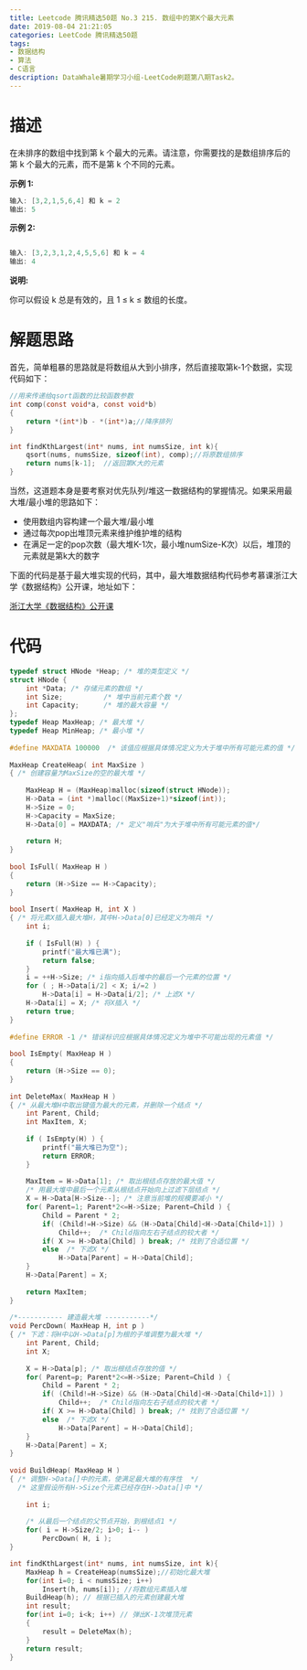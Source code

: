 ```yaml
---
title: Leetcode 腾讯精选50题 No.3 215. 数组中的第K个最大元素
date: 2019-08-04 21:21:05
categories: LeetCode 腾讯精选50题
tags:
- 数据结构
- 算法
- C语言
description: DataWhale暑期学习小组-LeetCode刷题第八期Task2。
---
```

# 描述

在未排序的数组中找到第 k 个最大的元素。请注意，你需要找的是数组排序后的第 k 个最大的元素，而不是第 k 个不同的元素。

**示例 1:**
```c
输入: [3,2,1,5,6,4] 和 k = 2
输出: 5
```


**示例 2:**
```c

输入: [3,2,3,1,2,4,5,5,6] 和 k = 4
输出: 4
```


**说明:**

你可以假设 k 总是有效的，且 1 ≤ k ≤ 数组的长度。

# 解题思路

首先，简单粗暴的思路就是将数组从大到小排序，然后直接取第k-1个数据，实现代码如下：

```c
//用来传递给qsort函数的比较函数参数
int comp(const void*a, const void*b)
{
    return *(int*)b - *(int*)a;//降序排列
}

int findKthLargest(int* nums, int numsSize, int k){
    qsort(nums, numsSize, sizeof(int), comp);//将原数组排序
    return nums[k-1];  //返回第K大的元素
}
```

当然，这道题本身是要考察对优先队列/堆这一数据结构的掌握情况。如果采用最大堆/最小堆的思路如下：
- 使用数组内容构建一个最大堆/最小堆
- 通过每次pop出堆顶元素来维护维护堆的结构
- 在满足一定的pop次数（最大堆K-1次，最小堆numSize-K次）以后，堆顶的元素就是第k大的数字

下面的代码是基于最大堆实现的代码，其中，最大堆数据结构代码参考慕课浙江大学《数据结构》公开课，地址如下：

[浙江大学《数据结构》公开课](https://www.icourse163.org/learn/ZJU-93001?tid=1206471203#/learn/content?type=detail&id=1211167093&cid=1213729248)



# 代码

```c
typedef struct HNode *Heap; /* 堆的类型定义 */
struct HNode {
    int *Data; /* 存储元素的数组 */
    int Size;          /* 堆中当前元素个数 */
    int Capacity;      /* 堆的最大容量 */
};
typedef Heap MaxHeap; /* 最大堆 */
typedef Heap MinHeap; /* 最小堆 */
 
#define MAXDATA 100000  /* 该值应根据具体情况定义为大于堆中所有可能元素的值 */
 
MaxHeap CreateHeap( int MaxSize )
{ /* 创建容量为MaxSize的空的最大堆 */
 
    MaxHeap H = (MaxHeap)malloc(sizeof(struct HNode));
    H->Data = (int *)malloc((MaxSize+1)*sizeof(int));
    H->Size = 0;
    H->Capacity = MaxSize;
    H->Data[0] = MAXDATA; /* 定义"哨兵"为大于堆中所有可能元素的值*/
 
    return H;
}
 
bool IsFull( MaxHeap H )
{
    return (H->Size == H->Capacity);
}
 
bool Insert( MaxHeap H, int X )
{ /* 将元素X插入最大堆H，其中H->Data[0]已经定义为哨兵 */
    int i;
  
    if ( IsFull(H) ) { 
        printf("最大堆已满");
        return false;
    }
    i = ++H->Size; /* i指向插入后堆中的最后一个元素的位置 */
    for ( ; H->Data[i/2] < X; i/=2 )
        H->Data[i] = H->Data[i/2]; /* 上滤X */
    H->Data[i] = X; /* 将X插入 */
    return true;
}
 
#define ERROR -1 /* 错误标识应根据具体情况定义为堆中不可能出现的元素值 */
 
bool IsEmpty( MaxHeap H )
{
    return (H->Size == 0);
}
 
int DeleteMax( MaxHeap H )
{ /* 从最大堆H中取出键值为最大的元素，并删除一个结点 */
    int Parent, Child;
    int MaxItem, X;
 
    if ( IsEmpty(H) ) {
        printf("最大堆已为空");
        return ERROR;
    }
 
    MaxItem = H->Data[1]; /* 取出根结点存放的最大值 */
    /* 用最大堆中最后一个元素从根结点开始向上过滤下层结点 */
    X = H->Data[H->Size--]; /* 注意当前堆的规模要减小 */
    for( Parent=1; Parent*2<=H->Size; Parent=Child ) {
        Child = Parent * 2;
        if( (Child!=H->Size) && (H->Data[Child]<H->Data[Child+1]) )
            Child++;  /* Child指向左右子结点的较大者 */
        if( X >= H->Data[Child] ) break; /* 找到了合适位置 */
        else  /* 下滤X */
            H->Data[Parent] = H->Data[Child];
    }
    H->Data[Parent] = X;
 
    return MaxItem;
} 
 
/*----------- 建造最大堆 -----------*/
void PercDown( MaxHeap H, int p )
{ /* 下滤：将H中以H->Data[p]为根的子堆调整为最大堆 */
    int Parent, Child;
    int X;
 
    X = H->Data[p]; /* 取出根结点存放的值 */
    for( Parent=p; Parent*2<=H->Size; Parent=Child ) {
        Child = Parent * 2;
        if( (Child!=H->Size) && (H->Data[Child]<H->Data[Child+1]) )
            Child++;  /* Child指向左右子结点的较大者 */
        if( X >= H->Data[Child] ) break; /* 找到了合适位置 */
        else  /* 下滤X */
            H->Data[Parent] = H->Data[Child];
    }
    H->Data[Parent] = X;
}
 
void BuildHeap( MaxHeap H )
{ /* 调整H->Data[]中的元素，使满足最大堆的有序性  */
  /* 这里假设所有H->Size个元素已经存在H->Data[]中 */
 
    int i;
 
    /* 从最后一个结点的父节点开始，到根结点1 */
    for( i = H->Size/2; i>0; i-- )
        PercDown( H, i );
}

int findKthLargest(int* nums, int numsSize, int k){
    MaxHeap h = CreateHeap(numsSize);//初始化最大堆
    for(int i=0; i < numsSize; i++)
        Insert(h, nums[i]); //将数组元素插入堆
    BuildHeap(h); // 根据已插入的元素创建最大堆
    int result; 
    for(int i=0; i<k; i++) // 弹出K-1次堆顶元素
    {
        result = DeleteMax(h);
    }
    return result; 
}
```